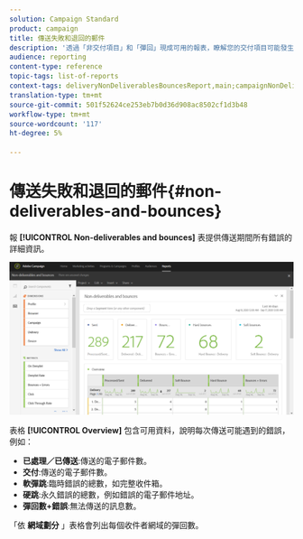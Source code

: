 ```yaml
---
solution: Campaign Standard
product: campaign
title: 傳送失敗和退回的郵件
description: '透過「非交付項目」和「彈回」現成可用的報表，瞭解您的交付項目可能發生的錯誤。 '
audience: reporting
content-type: reference
topic-tags: list-of-reports
context-tags: deliveryNonDeliverablesBouncesReport,main;campaignNonDeliverablesBouncesReport,main;programNonDeliverablesBouncesReport,main
translation-type: tm+mt
source-git-commit: 501f52624ce253eb7b0d36d908ac8502cf1d3b48
workflow-type: tm+mt
source-wordcount: '117'
ht-degree: 5%

---
```



# 傳送失敗和退回的郵件{#non-deliverables-and-bounces}

報 **[!UICONTROL Non-deliverables and bounces]** 表提供傳送期間所有錯誤的詳細資訊。

![](assets/delivery_reports_7.png)

表格 **[!UICONTROL Overview]** 包含可用資料，說明每次傳送可能遇到的錯誤，例如：

* **已處理／已傳送**:傳送的電子郵件數。
* **交付**:傳送的電子郵件數。
* **軟彈跳**:臨時錯誤的總數，如完整收件箱。
* **硬跳**:永久錯誤的總數，例如錯誤的電子郵件地址。
* **彈回數+錯誤**:無法傳送的訊息數。

「依 **網域劃分** 」表格會列出每個收件者網域的彈回數。
